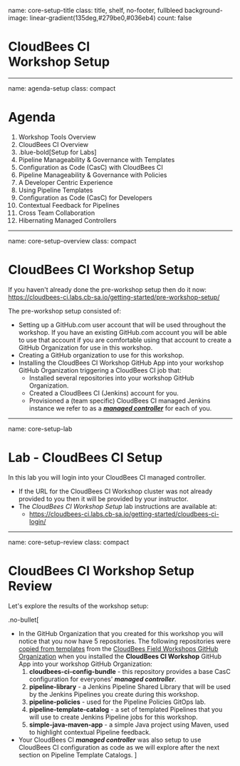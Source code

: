 name: core-setup-title
class: title, shelf, no-footer, fullbleed
background-image: linear-gradient(135deg,#279be0,#036eb4)
count: false

# CloudBees CI<br>Workshop Setup

---
name: agenda-setup
class: compact

# Agenda

1. Workshop Tools Overview
2. CloudBees CI Overview
3. .blue-bold[Setup for Labs]
4. Pipeline Manageability & Governance with Templates
5. Configuration as Code (CasC) with CloudBees CI
6. Pipeline Manageability & Governance with Policies
7. A Developer Centric Experience
8. Using Pipeline Templates
9. Configuration as Code (CasC) for Developers
10. Contextual Feedback for Pipelines
11. Cross Team Collaboration
12. Hibernating Managed Controllers

---
name: core-setup-overview
class: compact

# CloudBees CI Workshop Setup

If you haven't already done the pre-workshop setup then do it now: https://cloudbees-ci.labs.cb-sa.io/getting-started/pre-workshop-setup/ 

The pre-workshop setup consisted of:
* Setting up a GitHub.com user account that will be used throughout the workshop. If you have an existing GitHub.com account you will be able to use that account if you are comfortable using that account to create a GitHub Organization for use in this workshop.
* Creating a GitHub organization to use for this workshop.
* Installing the CloudBees CI Workshop GitHub App into your workshop GitHub Organization triggering a CloudBees CI job that:
  * Installed several repositories into your workshop GitHub Organization.
  * Created a CloudBees CI (Jenkins) account for you.
  * Provisioned a (team specific) CloudBees CI managed Jenkins instance we refer to as a [***managed controller***](https://docs.cloudbees.com/docs/cloudbees-ci/latest/cloud-admin-guide/managing-masters) for each of you.

---
name: core-setup-lab
# Lab - CloudBees CI Setup
In this lab you will login into your CloudBees CI managed controller.

* If the URL for the CloudBees CI Workshop cluster was not already provided to you then it will be provided by your instructor.
* The *CloudBees CI Workshop Setup* lab instructions are available at: 
  * https://cloudbees-ci.labs.cb-sa.io/getting-started/cloudbees-ci-login/

---
name: core-setup-review
class: compact

# CloudBees CI Workshop Setup Review

Let's explore the results of the workshop setup:

.no-bullet[
* In the GitHub Organization that you created for this workshop you will notice that you now have 5 repositories. The following repositories were [copied from templates](https://docs.github.com/en/github/creating-cloning-and-archiving-repositories/creating-a-repository-from-a-template) from the [CloudBees Field Workshops GitHub Organization](https://github.com/cloudbees-days) when you installed the **CloudBees CI Workshop** GitHub App into your workshop GitHub Organization:
   1. **cloudbees-ci-config-bundle** - this repository provides a base CasC configuration for everyones' ***managed controller***.
   2. **pipeline-library** - a Jenkins Pipeline Shared Library that will be used by the Jenkins Pipelines you create during this workshop.
   3. **pipeline-policies** - used for the Pipeline Policies GitOps lab.
   4. **pipeline-template-catalog** - a set of templated Pipelines that you will use to create Jenkins Pipeline jobs for this workshop.
   5. **simple-java-maven-app** - a simple Java project using Maven, used to highlight contextual Pipeline feedback.
* Your CloudBees CI ***managed controller*** was also setup to use CloudBees CI configuration as code as we will explore after the next section on Pipeline Template Catalogs.
]
